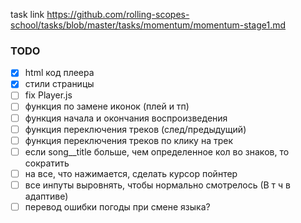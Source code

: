 task link https://github.com/rolling-scopes-school/tasks/blob/master/tasks/momentum/momentum-stage1.md

### TODO

-[x]  html код плеера <br>
-[x]  стили страницы <br>
-[ ]  fix Player.js <br>
-[ ]  функция по замене иконок (плей и тп)
-[ ]  функция начала и окончания воспроизведения
-[ ]  функция переключения треков (след/предыдущий)
-[ ]  функция переключения треков по клику на трек
-[ ]  если song__title больше, чем определенное кол во знаков, то сократить
-[ ]  на все, что нажимается, сделать курсор пойнтер
-[ ]  все инпуты выровнять, чтобы нормально смотрелось (В т ч в адаптиве)
-[ ]  перевод ошибки погоды при смене языка?